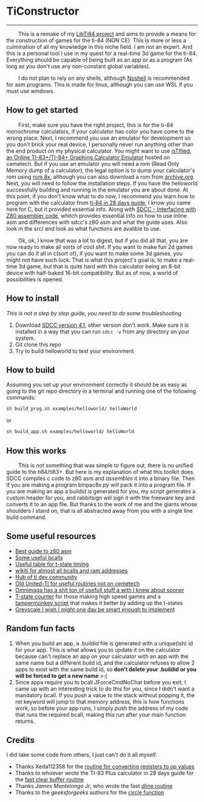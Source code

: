 # TiConstructor
---------

&nbsp;&nbsp;&nbsp;&nbsp;&nbsp;&nbsp;&nbsp;&nbsp;This is a remake of my [LibTi84 project](https://github.com/HeronErin/LibTi84) and aims to provide a means for the construction of games for the ti-84 (NON CE). This is more or less a culmination of all my knowledge in this niche field. I am not an expert. And this is a personal tool I use in my quest for a real-time 3d game for the ti-84. Everything should be capable of being built as an app or as a program (As long as you don't use any non-constant global variables).


&nbsp;&nbsp;&nbsp;&nbsp;&nbsp;&nbsp;&nbsp;&nbsp;I do not plan to rely on any shells, although [Noshell](https://www.ticalc.org/pub/83plus/flash/shells/) is recommended for asm programs. This is made for linux, although you can use WSL if you must use windows.


## How to get started
&nbsp;&nbsp;&nbsp;&nbsp;&nbsp;&nbsp;&nbsp;&nbsp;First, make sure you have the right project, this is for the ti-84 monochrome calculators, if your calculator has color you have come to the wrong place. Next, I recommend you use an emulator for development so you don't brick your real device, I personally never run anything other than the end product on my physical calculator. You might want to use [jsTIfied, an Online TI-83+/TI-84+ Graphing Calculator Emulator](https://www.cemetech.net/projects/jstified/) hosted on cemetech. But if you use an emulator you will need a rom (Read Only Memory dump of a calculator), the legal option is to dump your calculator's rom using [rom 8x](https://www.cemetech.net/forum/viewtopic.php?t=9676&start=0), although you can also download a rom from [archive.org](https://archive.org/details/84-pbe-v-255). Next, you will need to follow the installation steps. If you have the helloworld successfully building and running in the emulator you are about done. At this point, if you don't know what to do now, I recommend you learn how to program with the calculator from [ti-84 in 28 days guide](https://taricorp.gitlab.io/83pa28d/index.html), I know you came here for C, but it provided essential info. Along with [SDCC - Interfacing with Z80 assembler code](https://gist.github.com/Konamiman/af5645b9998c802753023cf1be8a2970), whitch provides essential info on how to use inline asm and differences with sdcc's z80 asm and what the guide uses. Also look in the src/ and look as what functions are avalible to use. 

&nbsp;&nbsp;&nbsp;&nbsp;&nbsp;&nbsp;&nbsp;&nbsp;Ok, ok, I know that was a lot to digest, but if you did all that, you are now ready to make all sorts of cool shit. If you want to make fun 2d games you can do it all in c(sort of), if you want to make some 3d games, you might not have such luck. That is what this project's goal is, to make a real-time 3d game, but that is quite hard with this calculator being an 8-bit device with half-baked 16-bit compatibility. But as of now, a world of possibilities is opened.


## How to install
_This is not a step by step guide, you need to do some troubleshooting_


1. Download [SDCC version 4.1](https://sourceforge.net/projects/sdcc/files/sdcc-linux-amd64/4.1.0/sdcc-4.1.0-amd64-unknown-linux2.5.tar.bz2/download?use_mirror=master&download=&failedmirror=cfhcable.dl.sourceforge.net), other version don't work. Make sure it is installed in a way that you can run `sdcc -v` from any directory on your system.
2. Git clone this repo
3. Try to build helloworld to test your environment

## How to build
Assuming you set up your environment correctly it should be as easy as going to the git repo directory in a terminal and running one of the following commands:

```bash
sh build_prog.sh examples/helloworld/ helloWorld
```
or

```bash
sh build_app.sh examples/helloworld/ helloWorld
```


## How this works
&nbsp;&nbsp;&nbsp;&nbsp;&nbsp;&nbsp;&nbsp;&nbsp;This is not something that was simple to figure out, there is no unified guide to the ti84/ti83+. But here is my explanation of what this toolkit does. SDCC compiles c code to z80 asm and _assembles_ it into a binary file. Then if you are making a program binpac8x.py will pack it into a program file. If you are making an app a buildid is generated for you, my script generates a custom header for you, and rabbitsign will sign it with the freeware key and converts it to an app file. But thanks to the work of me and the giants whose shoulders I stand on, that is all abstracted away from you with a single line build command. 


## Some useful resources

* [Best guide to z80 asm](https://taricorp.gitlab.io/83pa28d/index.html)
* [Some useful bcalls](http://jgmalcolm.com/z80/intermediate/romc)
* [Useful table for t-state timing](https://clrhome.org/table/)
* [wikiti for almost all bcalls and ram addresses](https://wikiti.brandonw.net/index.php?title=Calculator_Documentation)
* [Hub of ti dev community](https://www.cemetech.net/tools/ti84p)
* [Old United-TI for useful routines not on cemetech](https://www.cemetech.net/projects/uti/)
* [Omnimaga has a shit ton of usefull stuff a with I knew about sooner](https://www.omnimaga.org/asm-language/)
* [T-state counter](https://www.overtakenbyevents.com/tstates/) for those making high speed games and a [tampermonkey script](https://pastebin.com/u0hVtBwk) that makes it better by adding up the t-states
* [Greyscale I wish I might one day be smart enough to implement](https://www.omnimaga.org/asm-language/perfect-grayscale-tutorial/)


## Random fun facts

1. When you build an app, a .buildid file is generated with a unique(ish) id for your app. This is what allows you to update it on the calculator because can't replace an app on your calculator with an app with the same name but a different build id, and the calculator refuses to allow 2 apps to exist with the same build id, so **don't delete your .buildid or you will be forced to get a new name** >:{
2. Since apps require you to bcall JForceCmdNoChar before you exit, I came up with an interesting trick to do this for you, since I didn't want a mandatory bcall. If you push a value to the stack without popping it, the ret keyword will jump to that memory address, this is how functions work, so before your app runs, I simply push the address of my code that runs the required bcall, making this run after your main function returns. 



## Credits

I did take some code from others, I just can't do it all myself. 

* Thanks Xeda112358 for the [routine for converting registers to op values](https://www.cemetech.net/forum/viewtopic.php?t=1449&postdays=0&postorder=asc&start=126)
* Thanks to whoever wrote the TI-83 Plus calculator in 28 days guide for the [fast clear buffer routine](https://taricorp.gitlab.io/83pa28d/lesson/day10.html#cb11)
* Thanks _James Montelongo Jr_, who wrote the fast [dline routine](https://www.ticalc.org/pub/83plus/asm/source/routines/dline.zip)
* Thanks to the _geeksforgeeks_ authors for the [circle function](https://www.geeksforgeeks.org/bresenhams-circle-drawing-algorithm/)